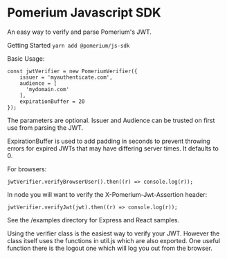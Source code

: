 # Pomerium Javascript SDK
An easy way to verify and parse Pomerium's JWT.

Getting Started
```yarn add @pomerium/js-sdk```

Basic Usage:

```
const jwtVerifier = new PomeriumVerifier({
    issuer = 'myauthenticate.com', 
    audience = [
      'mydomain.com'
    ], 
    expirationBuffer = 20
});
```
The parameters are optional. Issuer and Audience can be trusted on first use from parsing the JWT. 

ExpirationBuffer is used to add padding in seconds to prevent throwing errors for expired JWTs that 
may have differing server times. It defaults to 0.

For browsers: 

```
jwtVerifier.verifyBrowserUser().then((r) => console.log(r));
```

In node you will want to verify the X-Pomerium-Jwt-Assertion header:

```
jwtVerifier.verifyJwt(jwt).then((r) => console.log(r));
```

See the /examples directory for Express and React samples.

Using the verifier class is the easiest way to verify your JWT. However the class itself uses the functions
in util.js which are also exported. One useful function there is the logout one which will log you out from the browser.
